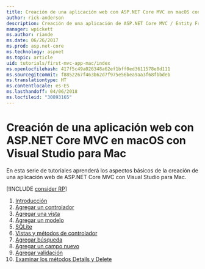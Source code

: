 ```yaml
---
title: Creación de una aplicación web con ASP.NET Core MVC en macOS con Visual Studio para Mac
author: rick-anderson
description: Creación de una aplicación de ASP.NET Core MVC / Entity Framework con Visual Studio para Mac
manager: wpickett
ms.author: riande
ms.date: 06/26/2017
ms.prod: asp.net-core
ms.technology: aspnet
ms.topic: article
uid: tutorials/first-mvc-app-mac/index
ms.openlocfilehash: 417f5c49a026348a62ef1bff0ed3611578e8d111
ms.sourcegitcommit: f8852267f463b62d7f975e56bea9aa3f68fbbdeb
ms.translationtype: HT
ms.contentlocale: es-ES
ms.lasthandoff: 04/06/2018
ms.locfileid: "30893165"
---
```

# <a name="create-a-web-app-with-aspnet-core-mvc-on-macos-with-visual-studio-for-mac"></a>Creación de una aplicación web con ASP.NET Core MVC en macOS con Visual Studio para Mac

En esta serie de tutoriales aprenderá los aspectos básicos de la creación de una aplicación web de ASP.NET Core MVC con Visual Studio para Mac. 

[!INCLUDE [consider RP](../../includes/razor.md)]

1. [Introducción](xref:tutorials/first-mvc-app-mac/start-mvc)
1. [Agregar un controlador](xref:tutorials/first-mvc-app-mac/adding-controller)
1. [Agregar una vista](xref:tutorials/first-mvc-app-mac/adding-view)
1. [Agregar un modelo](xref:tutorials/first-mvc-app-mac/adding-model)
1. [SQLite](xref:tutorials/first-mvc-app-mac/working-with-sql)
1. [Vistas y métodos de controlador](xref:tutorials/first-mvc-app-mac/controller-methods-views)
1. [Agregar búsqueda](xref:tutorials/first-mvc-app-mac/search)
1. [Agregar un campo nuevo](xref:tutorials/first-mvc-app-mac/new-field)
1. [Agregar validación](xref:tutorials/first-mvc-app-mac/validation)
1. [Examinar los métodos Details y Delete](xref:tutorials/first-mvc-app/details)
